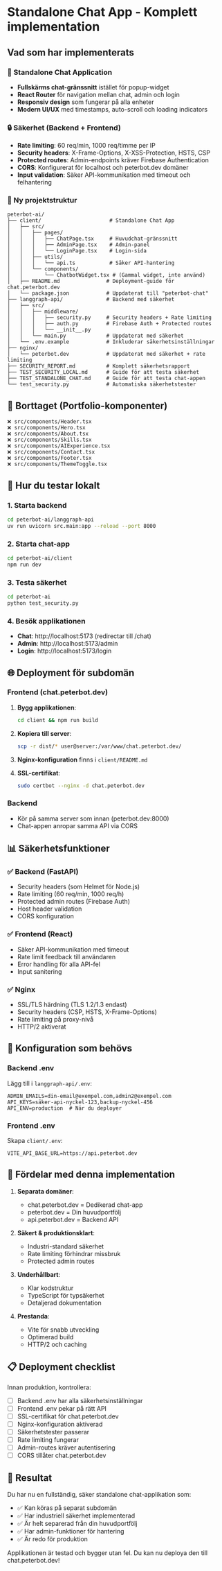 # Standalone Chat App - Komplett implementation

## Vad som har implementerats

### 🚀 Standalone Chat Application
- **Fullskärms chat-gränssnitt** istället för popup-widget
- **React Router** för navigation mellan chat, admin och login
- **Responsiv design** som fungerar på alla enheter
- **Modern UI/UX** med timestamps, auto-scroll och loading indicators

### 🔒 Säkerhet (Backend + Frontend)
- **Rate limiting**: 60 req/min, 1000 req/timme per IP
- **Security headers**: X-Frame-Options, X-XSS-Protection, HSTS, CSP
- **Protected routes**: Admin-endpoints kräver Firebase Authentication
- **CORS**: Konfigurerat för localhost och peterbot.dev domäner
- **Input validation**: Säker API-kommunikation med timeout och felhantering

### 📁 Ny projektstruktur

```
peterbot-ai/
├── client/                      # Standalone Chat App
│   ├── src/
│   │   ├── pages/
│   │   │   ├── ChatPage.tsx     # Huvudchat-gränssnitt 
│   │   │   ├── AdminPage.tsx    # Admin-panel
│   │   │   └── LoginPage.tsx    # Login-sida
│   │   ├── utils/
│   │   │   └── api.ts           # Säker API-hantering
│   │   └── components/
│   │       └── ChatbotWidget.tsx # (Gammal widget, inte använd)
│   ├── README.md               # Deployment-guide för chat.peterbot.dev
│   └── package.json            # Uppdaterat till "peterbot-chat"
├── langgraph-api/              # Backend med säkerhet
│   ├── src/
│   │   ├── middleware/
│   │   │   ├── security.py     # Security headers + Rate limiting
│   │   │   ├── auth.py         # Firebase Auth + Protected routes
│   │   │   └── __init__.py
│   │   └── main.py             # Uppdaterat med säkerhet
│   └── .env.example            # Inkluderar säkerhetsinställningar
├── nginx/
│   └── peterbot.dev            # Uppdaterat med säkerhet + rate limiting
├── SECURITY_REPORT.md          # Komplett säkerhetsrapport
├── TEST_SECURITY_LOCAL.md      # Guide för att testa säkerhet
├── TEST_STANDALONE_CHAT.md     # Guide för att testa chat-appen
└── test_security.py            # Automatiska säkerhetstester
```

## 🧹 Borttaget (Portfolio-komponenter)

```
❌ src/components/Header.tsx
❌ src/components/Hero.tsx  
❌ src/components/About.tsx
❌ src/components/Skills.tsx
❌ src/components/AIExperience.tsx
❌ src/components/Contact.tsx
❌ src/components/Footer.tsx
❌ src/components/ThemeToggle.tsx
```

## 🚀 Hur du testar lokalt

### 1. Starta backend
```bash
cd peterbot-ai/langgraph-api
uv run uvicorn src.main:app --reload --port 8000
```

### 2. Starta chat-app
```bash
cd peterbot-ai/client  
npm run dev
```

### 3. Testa säkerhet
```bash
cd peterbot-ai
python test_security.py
```

### 4. Besök applikationen
- **Chat**: http://localhost:5173 (redirectar till /chat)
- **Admin**: http://localhost:5173/admin  
- **Login**: http://localhost:5173/login

## 🌐 Deployment för subdomän

### Frontend (chat.peterbot.dev)
1. **Bygg applikationen**:
   ```bash
   cd client && npm run build
   ```

2. **Kopiera till server**:
   ```bash
   scp -r dist/* user@server:/var/www/chat.peterbot.dev/
   ```

3. **Nginx-konfiguration** finns i `client/README.md`

4. **SSL-certifikat**:
   ```bash
   sudo certbot --nginx -d chat.peterbot.dev
   ```

### Backend
- Kör på samma server som innan (peterbot.dev:8000)
- Chat-appen anropar samma API via CORS

## 📊 Säkerhetsfunktioner

### ✅ Backend (FastAPI)
- Security headers (som Helmet för Node.js)
- Rate limiting (60 req/min, 1000 req/h)
- Protected admin routes (Firebase Auth)
- Host header validation
- CORS konfiguration

### ✅ Frontend (React)
- Säker API-kommunikation med timeout
- Rate limit feedback till användaren
- Error handling för alla API-fel
- Input sanitering

### ✅ Nginx  
- SSL/TLS härdning (TLS 1.2/1.3 endast)
- Security headers (CSP, HSTS, X-Frame-Options)
- Rate limiting på proxy-nivå
- HTTP/2 aktiverat

## 🔧 Konfiguration som behövs

### Backend .env
Lägg till i `langgraph-api/.env`:
```env
ADMIN_EMAILS=din-email@exempel.com,admin2@exempel.com
API_KEYS=säker-api-nyckel-123,backup-nyckel-456
API_ENV=production  # När du deployer
```

### Frontend .env  
Skapa `client/.env`:
```env
VITE_API_BASE_URL=https://api.peterbot.dev
```

## 🎯 Fördelar med denna implementation

1. **Separata domäner**: 
   - chat.peterbot.dev = Dedikerad chat-app
   - peterbot.dev = Din huvudportfölj
   - api.peterbot.dev = Backend API

2. **Säkert & produktionsklart**:
   - Industri-standard säkerhet
   - Rate limiting förhindrar missbruk
   - Protected admin routes

3. **Underhållbart**:
   - Klar kodstruktur
   - TypeScript för typsäkerhet  
   - Detaljerad dokumentation

4. **Prestanda**:
   - Vite för snabb utveckling
   - Optimerad build
   - HTTP/2 och caching

## 📋 Deployment checklist

Innan produktion, kontrollera:
- [ ] Backend .env har alla säkerhetsinställningar
- [ ] Frontend .env pekar på rätt API
- [ ] SSL-certifikat för chat.peterbot.dev
- [ ] Nginx-konfiguration aktiverad
- [ ] Säkerhetstester passerar
- [ ] Rate limiting fungerar
- [ ] Admin-routes kräver autentisering
- [ ] CORS tillåter chat.peterbot.dev

## 🎉 Resultat

Du har nu en fullständig, säker standalone chat-applikation som:

- ✅ Kan köras på separat subdomän
- ✅ Har industriell säkerhet implementerad  
- ✅ Är helt separerad från din huvudportfölj
- ✅ Har admin-funktioner för hantering
- ✅ Är redo för produktion

Applikationen är testad och bygger utan fel. Du kan nu deploya den till chat.peterbot.dev!